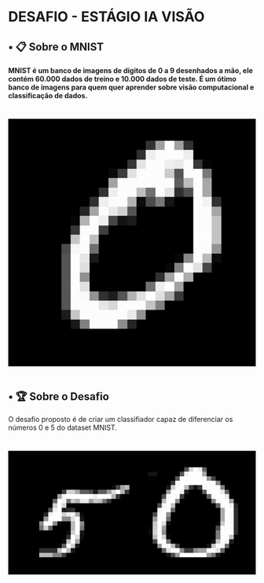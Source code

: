 # DESAFIO - ESTÁGIO IA VISÃO 

## • 📋 Sobre o MNIST

#### MNIST é um banco de imagens de dígitos de 0 a 9 desenhados a mão, ele contém 60.000 dados de treino e 10.000 dados de teste. É um ótimo banco de imagens para quem quer aprender  sobre visão computacional e classificação de dados.

<h1 align='center'>
  <img src='GIF-MNIST-700x.gif'>
<h1/>


## • 🏆 Sobre o Desafio
   
O desafio proposto é de criar um classifiador capaz de diferenciar os números 0 e 5 do dataset MNIST.
  
<h1 align='center'>
  <img src='GIF-MNIST-0-e-5.gif'>
<h1/>
